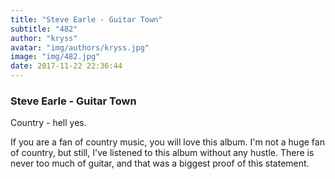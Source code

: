```yaml
---
title: "Steve Earle - Guitar Town"
subtitle: "482"
author: "kryss"
avatar: "img/authors/kryss.jpg"
image: "img/482.jpg"
date: 2017-11-22 22:36:44
---
```


### Steve Earle - Guitar Town
Country - hell yes.

If you are a fan of country music, you will love this album. I'm not a huge fan of country, but still, I've listened to this album without any hustle. There is never too much of guitar, and that was a biggest proof of this statement. 
